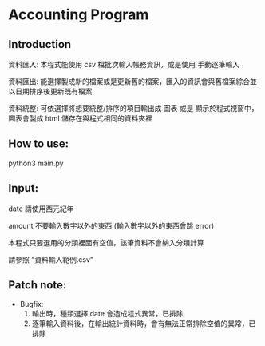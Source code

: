 # Accounting Program

## Introduction

資料匯入: 本程式能使用 csv 檔批次輸入帳務資訊，或是使用 手動逐筆輸入

資料匯出: 能選擇製成新的檔案或是更新舊的檔案，匯入的資訊會與舊檔案綜合並以日期排序後更新既有檔案

資料統整: 可依選擇將想要統整/排序的項目輸出成 圖表 或是 顯示於程式視窗中，圖表會製成 html 儲存在與程式相同的資料夾裡

## How to use:

python3 main.py

## Input:

date 請使用西元紀年

amount 不要輸入數字以外的東西 (輸入數字以外的東西會跳 error)

本程式只要選用的分類裡面有空值，該筆資料不會納入分類計算

請參照 "資料輸入範例.csv"

## Patch note:
- Bugfix:
    1. 輸出時，種類選擇 date 會造成程式異常，已排除
    2. 逐筆輸入資料後，在輸出統計資料時，會有無法正常排除空值的異常，已排除